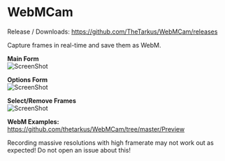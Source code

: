 WebMCam
=======

Release / Downloads:
https://github.com/TheTarkus/WebMCam/releases

Capture frames in real-time and save them as WebM.

<b>Main Form</b><br/>
![ScreenShot](https://raw.githubusercontent.com/thetarkus/WebMCam/master/Preview/FormMain.png)

<b>Options Form</b><br/>
![ScreenShot](https://raw.githubusercontent.com/thetarkus/WebMCam/master/Preview/FormOptions.png)

<b>Select/Remove Frames</b><br/>
![ScreenShot](https://raw.githubusercontent.com/thetarkus/WebMCam/master/Preview/FormShowFrames.png)

<b>WebM Examples:</b><br/>
https://github.com/thetarkus/WebMCam/tree/master/Preview

Recording massive resolutions with high framerate may not work out as expected!
Do not open an issue about this!
